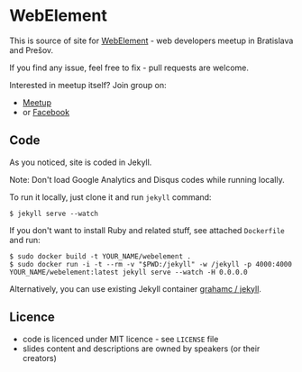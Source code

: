 WebElement
==========

This is source of site for [WebElement](http://webelement.sk) - web developers meetup in Bratislava and Prešov.

If you find any issue, feel free to fix - pull requests are welcome.

Interested in meetup itself? Join group on:

- [Meetup](http://meetup.com/webelement/)
- or [Facebook](https://facebook.com/groups/webelement)

## Code

As you noticed, site is coded in Jekyll.

Note: Don't load Google Analytics and Disqus codes while running locally.

To run it locally, just clone it and run `jekyll` command:

    $ jekyll serve --watch

If you don't want to install Ruby and related stuff, see attached `Dockerfile` and run:

    $ sudo docker build -t YOUR_NAME/webelement .
    $ sudo docker run -i -t --rm -v "$PWD:/jekyll" -w /jekyll -p 4000:4000 YOUR_NAME/webelement:latest jekyll serve --watch -H 0.0.0.0

Alternatively, you can use existing Jekyll container [grahamc / jekyll](https://registry.hub.docker.com/u/grahamc/jekyll/).

## Licence

- code is licenced under MIT licence - see `LICENSE` file
- slides content and descriptions are owned by speakers (or their creators)
